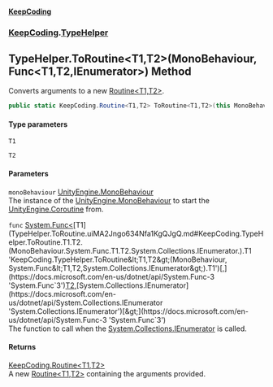 #### [KeepCoding](index.md 'index')
### [KeepCoding](KeepCoding.md 'KeepCoding').[TypeHelper](TypeHelper.md 'KeepCoding.TypeHelper')
## TypeHelper.ToRoutine&lt;T1,T2&gt;(MonoBehaviour, Func&lt;T1,T2,IEnumerator&gt;) Method
Converts arguments to a new [Routine&lt;T1,T2&gt;](Routine.T1.T2..md 'KeepCoding.Routine&lt;T1,T2&gt;').  
```csharp
public static KeepCoding.Routine<T1,T2> ToRoutine<T1,T2>(this MonoBehaviour monoBehaviour, System.Func<T1,T2,System.Collections.IEnumerator> func);
```
#### Type parameters
<a name='KeepCoding.TypeHelper.ToRoutine.T1.T2.(MonoBehaviour.System.Func.T1.T2.System.Collections.IEnumerator.).T1'></a>
`T1`  
  
<a name='KeepCoding.TypeHelper.ToRoutine.T1.T2.(MonoBehaviour.System.Func.T1.T2.System.Collections.IEnumerator.).T2'></a>
`T2`  
  
#### Parameters
<a name='KeepCoding.TypeHelper.ToRoutine.T1.T2.(MonoBehaviour.System.Func.T1.T2.System.Collections.IEnumerator.).monoBehaviour'></a>
`monoBehaviour` [UnityEngine.MonoBehaviour](https://docs.microsoft.com/en-us/dotnet/api/UnityEngine.MonoBehaviour 'UnityEngine.MonoBehaviour')  
The instance of the [UnityEngine.MonoBehaviour](https://docs.microsoft.com/en-us/dotnet/api/UnityEngine.MonoBehaviour 'UnityEngine.MonoBehaviour') to start the [UnityEngine.Coroutine](https://docs.microsoft.com/en-us/dotnet/api/UnityEngine.Coroutine 'UnityEngine.Coroutine') from.
  
<a name='KeepCoding.TypeHelper.ToRoutine.T1.T2.(MonoBehaviour.System.Func.T1.T2.System.Collections.IEnumerator.).func'></a>
`func` [System.Func&lt;](https://docs.microsoft.com/en-us/dotnet/api/System.Func-3 'System.Func`3')[T1](TypeHelper.ToRoutine.uiMA2Jngo634Nfa1KgQJgQ.md#KeepCoding.TypeHelper.ToRoutine.T1.T2.(MonoBehaviour.System.Func.T1.T2.System.Collections.IEnumerator.).T1 'KeepCoding.TypeHelper.ToRoutine&lt;T1,T2&gt;(MonoBehaviour, System.Func&lt;T1,T2,System.Collections.IEnumerator&gt;).T1')[,](https://docs.microsoft.com/en-us/dotnet/api/System.Func-3 'System.Func`3')[T2](TypeHelper.ToRoutine.uiMA2Jngo634Nfa1KgQJgQ.md#KeepCoding.TypeHelper.ToRoutine.T1.T2.(MonoBehaviour.System.Func.T1.T2.System.Collections.IEnumerator.).T2 'KeepCoding.TypeHelper.ToRoutine&lt;T1,T2&gt;(MonoBehaviour, System.Func&lt;T1,T2,System.Collections.IEnumerator&gt;).T2')[,](https://docs.microsoft.com/en-us/dotnet/api/System.Func-3 'System.Func`3')[System.Collections.IEnumerator](https://docs.microsoft.com/en-us/dotnet/api/System.Collections.IEnumerator 'System.Collections.IEnumerator')[&gt;](https://docs.microsoft.com/en-us/dotnet/api/System.Func-3 'System.Func`3')  
The function to call when the [System.Collections.IEnumerator](https://docs.microsoft.com/en-us/dotnet/api/System.Collections.IEnumerator 'System.Collections.IEnumerator') is called.
  
#### Returns
[KeepCoding.Routine&lt;](Routine.T1.T2..md 'KeepCoding.Routine&lt;T1,T2&gt;')[T1](TypeHelper.ToRoutine.uiMA2Jngo634Nfa1KgQJgQ.md#KeepCoding.TypeHelper.ToRoutine.T1.T2.(MonoBehaviour.System.Func.T1.T2.System.Collections.IEnumerator.).T1 'KeepCoding.TypeHelper.ToRoutine&lt;T1,T2&gt;(MonoBehaviour, System.Func&lt;T1,T2,System.Collections.IEnumerator&gt;).T1')[,](Routine.T1.T2..md 'KeepCoding.Routine&lt;T1,T2&gt;')[T2](TypeHelper.ToRoutine.uiMA2Jngo634Nfa1KgQJgQ.md#KeepCoding.TypeHelper.ToRoutine.T1.T2.(MonoBehaviour.System.Func.T1.T2.System.Collections.IEnumerator.).T2 'KeepCoding.TypeHelper.ToRoutine&lt;T1,T2&gt;(MonoBehaviour, System.Func&lt;T1,T2,System.Collections.IEnumerator&gt;).T2')[&gt;](Routine.T1.T2..md 'KeepCoding.Routine&lt;T1,T2&gt;')  
A new [Routine&lt;T1,T2&gt;](Routine.T1.T2..md 'KeepCoding.Routine&lt;T1,T2&gt;') containing the arguments provided.
